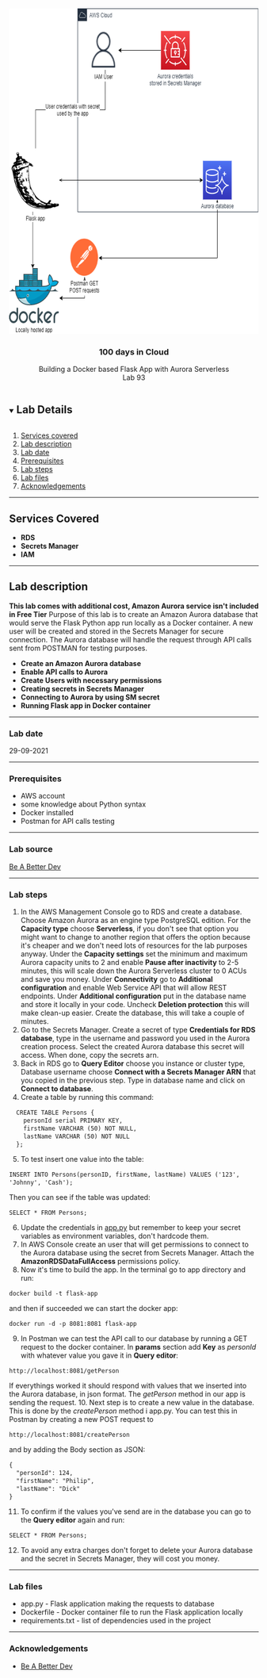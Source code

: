 <br />
<p align="center">
  <a href="https://github.com/CloudedThings/100-Days-in-Cloud">
    <img src="diagram.png" alt="cloudofthings" width="648" height="657">
  </a>

  <h3 align="center">100 days in Cloud</h3>

  <p align="center">
    Building a Docker based Flask App with Aurora Serverless
    <br />
    Lab 93
    <br />
  </p>
</p>

<details open="open">
  <summary><h2 style="display: inline-block">Lab Details</h2></summary>
  <ol>
    <li><a href="#services-covered">Services covered</a>
    <li><a href="#lab-description">Lab description</a></li>
    </li>
    <li><a href="#lab-date">Lab date</a></li>
    <li><a href="#prerequisites">Prerequisites</a></li>    
    <li><a href="#lab-steps">Lab steps</a></li>
    <li><a href="#lab-files">Lab files</a></li>
    <li><a href="#acknowledgements">Acknowledgements</a></li>
  </ol>
</details>

---

## Services Covered
* **RDS**
* **Secrets Manager**
* **IAM**

---

## Lab description
**This lab comes with additional cost, Amazon Aurora service isn't included in Free Tier**
Purpose of this lab is to create an Amazon Aurora database that would serve the Flask Python app run locally as a Docker container. A new user will be created and stored in the Secrets Manager for secure connection. The Aurora database will handle the request through API calls sent from POSTMAN for testing purposes.
* **Create an Amazon Aurora database**
* **Enable API calls to Aurora**
* **Create Users with necessary permissions**
* **Creating secrets in Secrets Manager**
* **Connecting to Aurora by using SM secret**
* **Running Flask app in Docker container**

---

### Lab date
29-09-2021

---

### Prerequisites
* AWS account
* some knowledge about Python syntax
* Docker installed
* Postman for API calls testing

---

### Lab source
[Be A Better Dev](https://www.youtube.com/watch?v=NM4Vd7fpZWk&t=0s)

---

### Lab steps
1. In the AWS Management Console go to RDS and create a database. Choose Amazon Aurora as an engine type PostgreSQL edition. For the **Capacity type** choose **Serverless**, if you don't see that option you might want to change to another region that offers the option because it's cheaper and we don't need lots of resources for the lab purposes anyway. Under the **Capacity settings** set the minimum and maximum Aurora capacity units to 2 and enable **Pause after inactivity** to 2-5 minutes, this will scale down the Aurora Serverless cluster to 0 ACUs and save you money. Under **Connectivity** go to **Additional configuration** and enable Web Service API that will allow REST endpoints. Under **Additional configuration** put in the database name and store it locally in your code. Uncheck **Deletion protection** this will make clean-up easier. Create the database, this will take a couple of minutes.
2. Go to the Secrets Manager. Create a secret of type **Credentials for RDS database**, type in the username and password you used in the Aurora creation process. Select the created Aurora database this secret will access. When done, copy the secrets arn.
3. Back in RDS go to **Query Editor** choose you instance or cluster type, Database username choose **Connect with a Secrets Manager ARN** that you copied in the previous step. Type in database name and click on **Connect to database**.
4. Create a table by running this command:
```
  CREATE TABLE Persons {
    personId serial PRIMARY KEY,
    firstName VARCHAR (50) NOT NULL,
    lastName VARCHAR (50) NOT NULL
  };
```
5. To test insert one value into the table:
```
INSERT INTO Persons(personID, firstName, lastName) VALUES ('123', 'Johnny', 'Cash');
```
Then you can see if the table was updated:
```
SELECT * FROM Persons;
```
6. Update the credentials in [app.py]() but remember to keep your secret variables as environment variables, don't hardcode them.
7. In AWS Console create an user that will get permissions to connect to the Aurora database using the secret from Secrets Manager. Attach the **AmazonRDSDataFullAccess** permissions policy.
8. Now it's time to build the app. In the terminal go to app directory and run:
```
docker build -t flask-app
```
and then if succeeded we can start the docker app:
```
docker run -d -p 8081:8081 flask-app
```
9. In Postman we can test the API call to our database by running a GET request to the docker container. In **params** section add **Key** as _personId_ with whatever value you gave it in **Query editor**:
```
http://localhost:8081/getPerson
```
If everythings worked it should respond with values that we inserted into the Aurora database, in json format. The _getPerson_ method in our app is sending the request.
10. Next step is to create a new value in the database. This is done by the _createPerson_ method i app.py. You can test this in Postman by creating a new POST request to 
```
http://localhost:8081/createPerson
```
and by adding the Body section as JSON:
```
{
  "personId": 124,
  "firstName": "Philip",
  "lastName": "Dick"
}
```
11. To confirm if the values you've send are in the database you can go to the **Query editor** again and run:
```
SELECT * FROM Persons;
```
12. To avoid any extra charges don't forget to delete your Aurora database and the secret in Secrets Manager, they will cost you money.
---
 
### Lab files
* app.py - Flask application making the requests to database
* Dockerfile - Docker container file to run the Flask application locally
* requirements.txt - list of dependencies used in the project

---

### Acknowledgements
* [Be A Better Dev](https://www.youtube.com/watch?v=mls8tiiI3uc)
